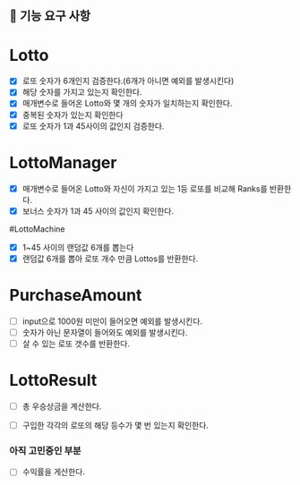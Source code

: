 ## 🚀 기능 요구 사항

# Lotto
- [x] 로또 숫자가 6개인지 검증한다.(6개가 아니면 예외를 발생시킨다)
- [x] 해당 숫자를 가지고 있는지 확인한다.
- [x] 매개변수로 들어온 Lotto와 몇 개의 숫자가 일치하는지 확인한다.
- [x] 중복된 숫자가 있는지 확인한다
- [x] 로또 숫자가 1과 45사이의 값인지 검증한다.

# LottoManager
- [x] 매개변수로 들어온 Lotto<List>와 자신이 가지고 있는 1등 로또를 비교해 Ranks를 반환한다.
- [x] 보너스 숫자가 1과 45 사이의 값인지 확인한다.

#LottoMachine
- [x] 1~45 사이의 랜덤값 6개를 뽑는다
- [x] 랜덤값 6개를 뽑아 로또 개수 만큼 Lottos를 반환한다.

# PurchaseAmount
- [ ] input으로 1000원 미만이 들어오면 예외를 발생시킨다.
- [ ] 숫자가 아닌 문자열이 들어와도 예외를 발생시킨다.
- [ ] 살 수 있는 로또 갯수를 반환한다.

# LottoResult
- [ ] 총 우승상금을 계산한다.
- [ ] 구입한 각각의 로또의 해당 등수가 몇 번 있는지 확인한다.


### 아직 고민중인 부분 
- [ ] 수익률을 게산한다.
